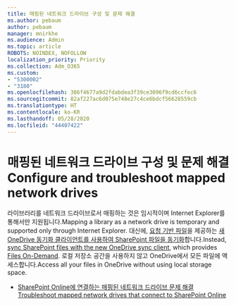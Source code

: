 ```yaml
---
title: 매핑된 네트워크 드라이브 구성 및 문제 해결
ms.author: pebaum
author: pebaum
manager: mnirkhe
ms.audience: Admin
ms.topic: article
ROBOTS: NOINDEX, NOFOLLOW
localization_priority: Priority
ms.collection: Adm_O365
ms.custom:
- "5300002"
- "3180"
ms.openlocfilehash: 386f4677a9d2fdabdea3f39ce3096f9cd6ccfec6
ms.sourcegitcommit: 82af227ac6d075e748e27c4ce6bdcf56628559cb
ms.translationtype: HT
ms.contentlocale: ko-KR
ms.lasthandoff: 05/28/2020
ms.locfileid: "44407422"
---
```

# <a name="configure-and-troubleshoot-mapped-network-drives"></a><span data-ttu-id="ea536-102">매핑된 네트워크 드라이브 구성 및 문제 해결</span><span class="sxs-lookup"><span data-stu-id="ea536-102">Configure and troubleshoot mapped network drives</span></span>

<span data-ttu-id="ea536-103">라이브러리를 네트워크 드라이브로서 매핑하는 것은 임시적이며 Internet Explorer를 통해서만 지원됩니다.</span><span class="sxs-lookup"><span data-stu-id="ea536-103">Mapping a library as a network drive is temporary and supported only through Internet Explorer.</span></span> <span data-ttu-id="ea536-104">대신에, [요청 기반 파일](https://support.office.com/article/0e6860d3-d9f3-4971-b321-7092438fb38e)을 제공하는 [새 OneDrive 동기화 클라이언트를 사용하여 SharePoint 파일을 동기화](https://support.office.com/article/6de9ede8-5b6e-4503-80b2-6190f3354a88)합니다.</span><span class="sxs-lookup"><span data-stu-id="ea536-104">Instead, [sync SharePoint files with the new OneDrive sync client](https://support.office.com/article/6de9ede8-5b6e-4503-80b2-6190f3354a88), which provides [Files On-Demand](https://support.office.com/article/0e6860d3-d9f3-4971-b321-7092438fb38e).</span></span> <span data-ttu-id="ea536-105">로컬 저장소 공간을 사용하지 않고 OneDrive에서 모든 파일에 액세스합니다.</span><span class="sxs-lookup"><span data-stu-id="ea536-105">Access all your files in OneDrive without using local storage space.</span></span>

- [<span data-ttu-id="ea536-106">SharePoint Online에 연결하는 매핑된 네트워크 드라이브 문제 해결</span><span class="sxs-lookup"><span data-stu-id="ea536-106">Troubleshoot mapped network drives that connect to SharePoint Online</span></span>](https://docs.microsoft.com/sharepoint/support/administration/troubleshoot-mapped-network-drives)

